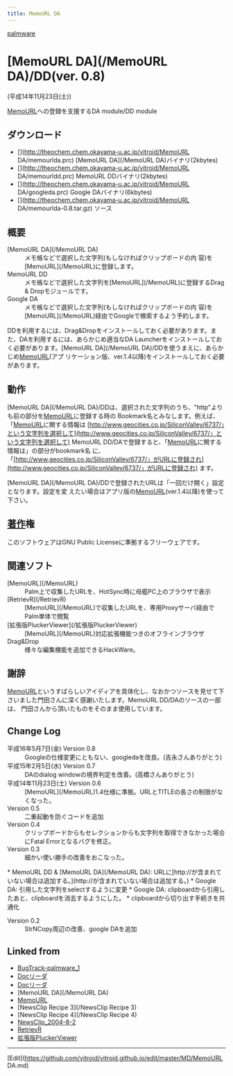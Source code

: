 ```yaml
---
title: MemoURL DA
---
```

[palmware](/palmware)


# [MemoURL DA](/MemoURL DA)/DD(ver. 0.8)

(平成14年11月23日(土))



[MemoURL](/MemoURL)への登録を支援するDA module/DD module


## ダウンロード

* [](http://theochem.chem.okayama-u.ac.jp/vitroid/MemoURL DA/memourlda.prc) [MemoURL DA](/MemoURL DA)バイナリ(2kbytes)
* [](http://theochem.chem.okayama-u.ac.jp/vitroid/MemoURL DA/memourldd.prc) MemoURL DDバイナリ(2kbytes)
* [](http://theochem.chem.okayama-u.ac.jp/vitroid/MemoURL DA/googleda.prc) Google DAバイナリ(6kbytes)
* [](http://theochem.chem.okayama-u.ac.jp/vitroid/MemoURL DA/memourlda-0.8.tar.gz) ソース

## 概要

<dl>
  <dt>[MemoURL DA](/MemoURL DA)</dt><dd> メモ帳などで選択した文字列(もしなければクリップボードの内 容)を[MemoURL](/MemoURL)に登録します。
</dd>
  <dt>MemoURL DD</dt><dd> メモ帳などで選択した文字列を[MemoURL](/MemoURL)に登録するDrag & Dropモジュールです。
</dd>
  <dt>Google DA</dt><dd> メモ帳などで選択した文字列(もしなければクリップボードの内 容)を[MemoURL](/MemoURL)経由でGoogleで検索するよう予約します。
</dd>
</dl>


DDを利用するには、Drag&Dropをインストールしておく必要があります。また、DAを利用するには、あらかじめ適当なDA Launcherをインストールしておく必要があります。[MemoURL DA](/MemoURL DA)/DDを使うまえに、あらかじめ[MemoURL](/MemoURL)(アプ リケーション版、ver.1.4以降)をインストールしておく必要があります。


## 動作

[MemoURL DA](/MemoURL DA)/DDは、選択された文字列のうち、"http"よりも前の部分を[MemoURL](/MemoURL)に登録する時の Bookmark名とみなします。例えば、「[MemoURL](/MemoURL)に関する情報は [http://www.geocities.co.jp/SiliconValley/6737/」という文字列を選択して](http://www.geocities.co.jp/SiliconValley/6737/」という文字列を選択して) MemoURL DD/DAで登録すると、「[MemoURL](/MemoURL)に関する情報は」の部分がbookmark名 に、「[http://www.geocities.co.jp/SiliconValley/6737/」がURLに登録され](http://www.geocities.co.jp/SiliconValley/6737/」がURLに登録され) ます。



[MemoURL DA](/MemoURL DA)/DDで登録されたURLは「一回だけ開く」設定となります。設定を変 えたい場合はアプリ版の[MemoURL](/MemoURL)(ver.1.4以降)を使って下さい。






## [著作](/著作)権

このソフトウェアはGNU Public Licenseに準拠するフリーウェアです。


## 関連ソフト

<dl>
  <dt>[MemoURL](/MemoURL)</dt><dd>Palm上で収集したURLを、HotSync時に母艦PC上のブラウザで表示
</dd>
  <dt>[RetrievR](/RetrievR)</dt><dd>[MemoURL](/MemoURL)で収集したURLを、専用Proxyサーバ経由でPalm単体で閲覧
</dd>
  <dt>[拡張版PluckerViewer](/拡張版PluckerViewer)</dt><dd>[MemoURL](/MemoURL)対応拡張機能つきのオフラインブラウザ
</dd>
  <dt>Drag&Drop</dt><dd>様々な編集機能を追加できるHackWare。
</dd>
</dl>

## 謝辞

[MemoURL](/MemoURL)というすばらしいアイディアを具体化し、なおかつソースを見せて下 さいました門田さんに深く感謝いたします。MemoURL DD/DAのソースの一部は、 門田さんから頂いたものをそのまま使用しています。




## Change Log



<dl>
  <dt>平成16年5月7日(金) Version 0.8</dt><dd>Googleの仕様変更にともない、googledaを改良。(吉永さんありがとう)
</dd>
  <dt>平成15年2月5日(水) Version 0.7</dt><dd>DAのdialog windowの境界判定を改善。(高橋さんありがとう)
</dd>
  <dt>平成14年11月23日(土) Version 0.6</dt><dd>[MemoURL](/MemoURL)1.4仕様に準拠。URLとTITLEの長さの制限がなくなった。
</dd>
  <dt>Version 0.5</dt><dd>二重起動を防ぐコードを追加
</dd>
  <dt>Version 0.4</dt><dd>クリップボードからもセレクションからも文字列を取得できなかった場合にFatal Errorとなるバグを修正。
</dd>
  <dt>Version 0.3</dt><dd>細かい使い勝手の改善をおこなった。
</dd>
</dl>
* MemoURL DD & [MemoURL DA](/MemoURL DA): URLに[http://が含まれていない場合は追加する。](http://が含まれていない場合は追加する。)
* Google DA: 引用した文字列をselectするように変更
* Google DA: clipboardから引用したあと、clipboardを消去するようにした。
* clipboardから切り出す手続きを共通化
<dl>
  <dt>Version 0.2</dt><dd>StrNCopy周辺の改善、google DAを追加
</dd>


## Linked from

* [BugTrack-palmware_1](/BugTrack-palmware_1)
* [Docリーダ](/Docリーダ)
* [Docリーダ](/Docリーダ)
* [MemoURL DA](/MemoURL DA)
* [MemoURL](/MemoURL)
* [NewsClip Recipe 3](/NewsClip Recipe 3)
* [NewsClip Recipe 4](/NewsClip Recipe 4)
* [NewsClip_2004-8-2](/NewsClip_2004-8-2)
* [RetrievR](/RetrievR)
* [拡張版PluckerViewer](/拡張版PluckerViewer)


----

[Edit](https://github.com/vitroid/vitroid.github.io/edit/master/MD/MemoURL DA.md)

